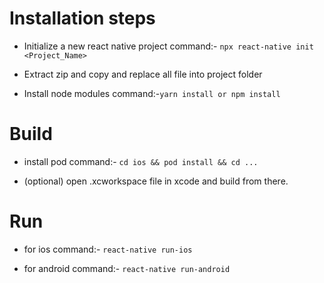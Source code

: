 # Installation steps

- Initialize a new react native project
  command:- `npx react-native init <Project_Name>`

- Extract zip and copy and replace all file into project folder

- Install node modules
  command:-`yarn install or npm install`

# Build

- install pod
  command:- `cd ios && pod install && cd ...`

- (optional) open .xcworkspace file in xcode and build from there.

# Run

- for ios
  command:- `react-native run-ios`

- for android
  command:- `react-native run-android`
